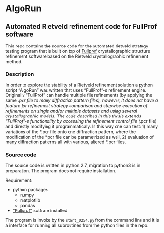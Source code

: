 # AlgoRun
## Automated Rietveld refinement code for FullProf software

This repo contains the source code for the automated rietveld strategy testing program that is built on top of [Fullprof](https://www.ill.eu/sites/fullprof/php/downloads.html) crystallographic structure refinement software based on the Rietveld crystallographic refinement method.

### Description

In order to explore the stability of a Rietveld refinement solution a python script “AlgoRun” was written that uses “FullProf”-s refinement engine. Originally “FullProf” can handle multiple file refinements (by applying the same *.pcr file to
many diffraction pattern files), however, it does not have a feature for refinement strategy comparison and stepwise execution of refinements on single and/or multiple datasets and using several crystallographic models. The code described in this thesis
extends “FullProf”-s functionality by accessing the refinement control file (*.pcr file) and directly modifying it programmaticaly. In this way one can test: 1) many variations of the *.pcr file onto one diffraction pattern, where the modification of the *.pcr file can be parametrized as well, 2) evaluation of many diffraction patterns all
with various, altered *.pcr files.

### Source code

The source code is written in python 2.7, migration to python3 is in preparation. 
The program does not require installation. 

Requirement:
- python packages
  - numpy 
  - matplotlib
  - pandas
- ["Fullprof"](https://www.ill.eu/sites/fullprof/php/downloads.html) sotfrare installed

The program is invoke by the `start_0254.py` from the command line and it is a interface for running all subroutines from the python files in the repo.

